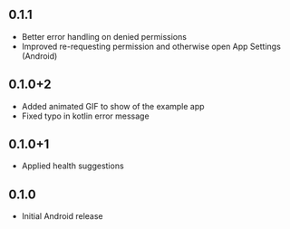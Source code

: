 ## 0.1.1

* Better error handling on denied permissions
* Improved re-requesting permission and otherwise open App Settings (Android)

## 0.1.0+2

* Added animated GIF to show of the example app
* Fixed typo in kotlin error message

## 0.1.0+1

* Applied health suggestions

## 0.1.0

* Initial Android release

